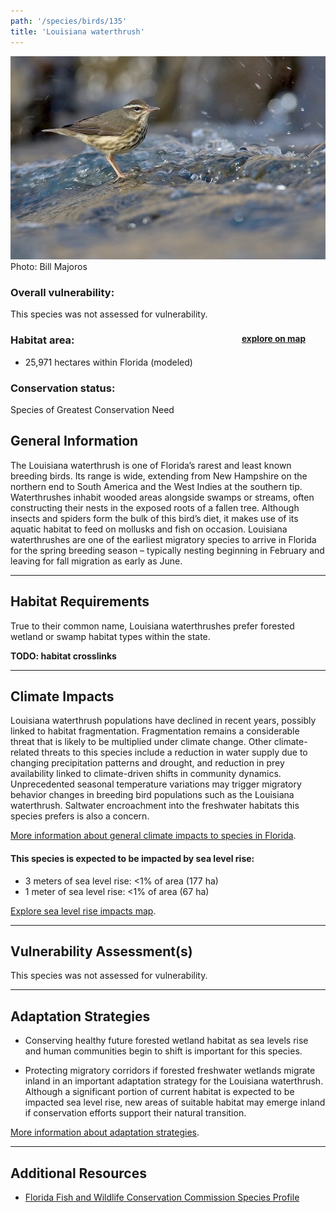 ```yaml
---
path: '/species/birds/135'
title: 'Louisiana waterthrush'
---
```


<content-header icon="perching_birds" title="Louisiana waterthrush" subtitle="Seiurus motacilla"></content-header>

<div id="TopSection">

<div class="header-photo"><img src="135.jpg" alt="Photo for 135"/>
<figcaption>Photo: Bill Majoros</figcaption></div>

<div>

### Overall vulnerability:

This species was not assessed for vulnerability.

<h3>Habitat area: 
<a href="/species/birds/135/map" style="float:right;font-size:smaller;margin-right: 2rem;">
<fa-icon name="map"></fa-icon>
explore on map
</a>
</h3>

-   25,971 hectares within Florida (modeled)


### Conservation status:

Species of Greatest Conservation Need

</div>
</div>

## General Information

The Louisiana waterthrush is one of Florida’s rarest and least known breeding birds.  Its range is wide, extending from New Hampshire on the northern end to South America and the West Indies at the southern tip.  Waterthrushes inhabit wooded areas alongside swamps or streams, often constructing their nests in the exposed roots of a fallen tree.  Although insects and spiders form the bulk of this bird’s diet, it makes use of its aquatic habitat to feed on mollusks and fish on occasion. Louisiana waterthrushes are one of the earliest migratory species to arrive in Florida for the spring breeding season – typically nesting beginning in February and leaving for fall migration as early as June.

<hr />

## Habitat Requirements

True to their common name, Louisiana waterthrushes prefer forested wetland or swamp habitat types within the state.

**TODO: habitat crosslinks**

<hr />

## Climate Impacts

Louisiana waterthrush populations have declined in recent years, possibly linked to habitat fragmentation.  Fragmentation remains a considerable threat that is likely to be multiplied under climate change.  Other climate-related threats to this species include a reduction in water supply due to changing precipitation patterns and drought, and reduction in prey availability linked to climate-driven shifts in community dynamics.  Unprecedented seasonal temperature variations may trigger migratory behavior changes in breeding bird populations such as the Louisiana waterthrush.  Saltwater encroachment into the freshwater habitats this species prefers is also a concern.

[More information about general climate impacts to species in Florida](/impacts/species).


#### This species is expected to be impacted by sea level rise:

- 3 meters of sea level rise: <1% of area (177 ha)
- 1 meter of sea level rise: <1% of area (67 ha)

[Explore sea level rise impacts map](/species/birds/135/map).


<hr />

## Vulnerability Assessment(s)

This species was not assessed for vulnerability.

<hr />

## Adaptation Strategies

- Conserving healthy future forested wetland habitat as sea levels rise and human communities begin to shift is important for this species.

- Protecting migratory corridors if forested freshwater wetlands migrate inland in an important adaptation strategy for the Louisiana waterthrush.  Although a significant portion of current habitat is expected to be impacted sea level rise, new areas of suitable habitat may emerge inland if conservation efforts support their natural transition.

[More information about adaptation strategies](/strategies).

<hr />


## Additional Resources

- [Florida Fish and Wildlife Conservation Commission Species Profile](http://legacy.myfwc.com/bba/docs/bba_LOWA.pdf)
